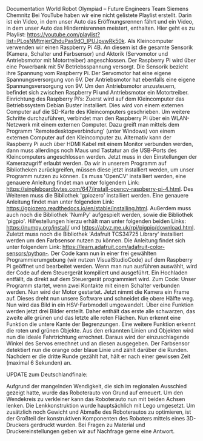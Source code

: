 Documentation
World Robot Olympiad – Future Engineers
Team Siemens Chemnitz
Bei YouTube haben wir eine nicht gelistete Playlist erstellt. Darin ist ein Video, in dem unser Auto das Eröffnungsrennen fährt und ein Video, in dem unser Auto das Hindernisrennen meistert, enthalten. Hier geht es zu Playlist: https://youtube.com/playlist?list=PLosNMtmjerQhduPas9dO_IPUJpvwRk50k.
Als Kleincomputer verwenden wir einen Raspberry Pi 4B. An diesem ist die gesamte Sensorik (Kamera, Schalter und Farbsensor) und Aktorik (Servomotor und Antriebsmotor mit Motortreiber) angeschlossen. Der Raspberry Pi wird über eine Powerbank mit 5V Betriebsspannung versorgt. Die Sensorik bezieht ihre Spannung vom Raspberry Pi. Der Servomotor hat eine eigene Spannungsversorgung von 6V. Der Antriebsmotor hat ebenfalls eine eigene Spannungsversorgung von 9V. Um den Antriebsmotor anzusteuern, befindet sich zwischen Raspberry Pi und Antriebsmotor ein Motortreiber.
Einrichtung des Raspberry Pi’s: Zuerst wird auf dem Kleincomputer das Betriebssystem Debian Buster installiert. Dies wird von einem externen Computer auf die SD-Karte des Kleincomputers geschrieben. Um weitere Schritte durchzuführen, verbindet man den Raspberry Pi über ein WLAN-Netzwerk mit einem externen Computer. Dazu greift man mittels dem Programm 'Remotedesktopverbindung' (unter Windows) von einem externen Computer auf den Kleincomputer zu. Alternativ kann der Raspberry Pi auch über HDMI Kabel mit einem Monitor verbunden werden, dann muss allerdings noch Maus und Tastatur an die USB-Ports des Kleincomputers angeschlossen werden. Jetzt muss in den Einstellungen der Kamerazugriff erlaubt werden. Da wir in unserem Programm auf Bibliotheken zurückgreifen, müssen diese jetzt installiert werden, um unser Programm nutzen zu können. Es muss 'OpenCV' installiert werden, eine genauere Anleitung findet man unter folgendem Link: https://singleboardbytes.com/647/install-opencv-raspberry-pi-4.html. Des Weiteren muss die Bibliothek 'gpiozero' installiert werden. Eine genauere Anleitung findet man unter folgendem Link: https://gpiozero.readthedocs.io/en/stable/installing.html. Außerdem muss auch noch die Bibliothek 'NumPy' aufgespielt werden, sowie die Bibliothek 'pigpio'. Hilfestellungen hierzu erhält man unter folgenden beiden Links: https://numpy.org/install/ und https://abyz.me.uk/rpi/pigpio/download.html. Zuletzt muss noch die Bibliothek 'Adafruit TCS34725 Library' installiert werden um den Farbsensor nutzen zu können. Die Anleitung findet sich unter folgendem Link: https://learn.adafruit.com/adafruit-color-sensors/python-. Der Code kann nun in einer frei gewählten Programmierumgebung (wir nutzen VisualStudioCode) auf dem Raspberry Pi geöffnet und bearbeitet werden. Wenn man nun ausführen auswählt, wird der Code auf dem Steuergerät kompiliert und ausgeführt. Ein Hochladen entfällt, da direkt auf dem Steuergerät programmiert wird. 
Zum Code: Unser Programm startet, wenn zwei Kontakte mit einem Schalter verbunden werden. Nun wird der Motor gestartet. Jetzt nimmt die Kamera ein Frame auf. Dieses dreht nun unsere Software und schneidet die obere Hälfte weg. Nun wird das Bild in ein HSV-Farbmodell umgewandelt. Über eine Funktion werden jetzt drei Bilder erstellt. Daher enthält das erste alle schwarzen, das zweite alle grünen und das letzte alle roten Flächen. Nun erkennt eine Funktion die untere Kante der Begrenzungen. Eine weitere Funktion erkennt die roten und grünen Objekte. Aus den erkannten Linien und Objekten wird nun die ideale Fahrtrichtung errechnet. Daraus wird der einzuschlagende Winkel des Servos errechnet und an diesen ausgegeben. Der Farbsensor detektiert nun die orange oder blaue Linie und zählt darüber die Runden. Nachdem er die dritte Runde gezählt hat, hält er nach einer gewissen Zeit (maximal 6 Sekunden) an.

UPDATE zum Deutschlandfinale:

Aufgrund der mangelnden Wendigkeit, die sich im regionalen Ausschied gezeigt hatte, wurde das Roboterauto von Grund auf erneuert. Um den Wendekreis zu verkleiner kann das Roboterauto nun mit beiden Achsen lenken. Die Lenkkonstruktion wurde hauptsächlich mit Lego umgesetzt. Um zusätzlich noch Gewicht und Abmaße des Roboterautos zu optimieren, ist der Großteil der konstruktiven Komponenten des Roboters mittels eines 3D-Druckers gerdruckt wurden. Bei Fragen zu Material und Druckereinstellungen geben wir auf Nachfrage gerne eine Antwort.
